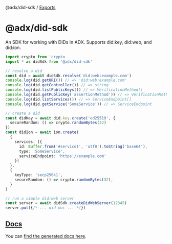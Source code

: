 @adx/did-sdk / [Exports](modules.md)

# @adx/did-sdk

An SDK for working with DIDs in ADX. Supports did:key, did:web, and did:ion.

```typescript
import crypto from 'crypto
import * as didSdk from '@adx/did-sdk'

// resolve a did
const did = await didSdk.resolve('did:web:example.com')
console.log(did.getURI()) // => 'did:web:example.com'
console.log(did.getController()) // => string
console.log(did.listPublicKeys()) // => VerificationMethod[]
console.log(did.getPublicKey('assertionMethod')) // => VerificationMethod
console.log(did.listServices()) // => ServiceEndpoint[]
console.log(did.getService('SomeService')) // => ServiceEndpoint

// create a did
const didKey = await did.key.create('ed25519', {
  secureRandom: () => crypto.randomBytes(32)
})
const didIon = await ion.create(
  {
    services: [{
      id: Buffer.from('#service1', 'utf8').toString('base64'),
      type: 'SomeService',
      serviceEndpoint: 'https://example.com'
    }]
  },
  {
    keyType: 'secp256k1',
    secureRandom: () => crypto.randomBytes(32),
  }
)

// run a simple did:web server
const server = await didSdk.createDidWebServer(12345)
server.put({/* ... did doc ... */})
```

## [Docs](./docs)

You can [find the generated docs here](./docs).
